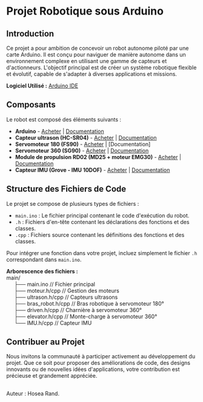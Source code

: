 # Projet Robotique sous Arduino

## Introduction
Ce projet a pour ambition de concevoir un robot autonome piloté par une carte Arduino. Il est conçu pour naviguer de manière autonome dans un environnement complexe en utilisant une gamme de capteurs et d'actionneurs. L'objectif principal est de créer un système robotique flexible et évolutif, capable de s'adapter à diverses applications et missions.

**Logiciel Utilisé :** [Arduino IDE](https://www.arduino.cc/en/software)
## Composants
Le robot est composé des éléments suivants :
- **Arduino** - [Acheter](https://www.gotronic.fr/art-carte-joy-it-2560-r3-25502.htm) | [Documentation](https://docs.arduino.cc/#:~:text=Arduino%20Documentation%201%20Hardware%20The%20vital%20pieces%20of,to%20program%20with%20Arduino%2C%20including%20library%20documentation.%20)
- **Capteur ultrason (HC-SR04)** - [Acheter](https://www.gotronic.fr/art-module-a-detection-us-hc-sr04a-27740.htm) | [Documentation](https://www.hwlibre.com/fr/hc-sr04/)
- **Servomoteur 180 (FS90)** - [Acheter](https://www.gotronic.fr/art-servomoteur-analogique-miniature-fs90-25826.htm) | [Documentation]
- **Servomoteur 360 (SG90)** - [Acheter](https://www.amazon.fr/servomoteur-sg90/s?k=servomoteur+sg90) | [Documentation](https://arduino-france.site/ultrason-hc-sr04/)
- **Module de propulsion RD02 (MD25 + moteur EMG30)** - [Acheter](https://www.gotronic.fr/art-module-de-propulsion-rd02-11565.htm) | [Documentation](http://www.robot-electronics.co.uk/htm/md25tech.htm)
- **Capteur IMU (Grove - IMU 10DOF)** - [Acheter](https://wiki.seeedstudio.com/Grove-IMU_10DOF/) | [Documentation](https://wiki.seeedstudio.com/Grove-IMU_10DOF/)

## Structure des Fichiers de Code
Le projet se compose de plusieurs types de fichiers :
- `main.ino` : Le fichier principal contenant le code d'exécution du robot.
- `.h` : Fichiers d'en-tête contenant les déclarations des fonctions et des classes.
- `.cpp` : Fichiers source contenant les définitions des fonctions et des classes.

Pour intégrer une fonction dans votre projet, incluez simplement le fichier `.h` correspondant dans `main.ino`.

**Arborescence des fichiers :**\
main/\
&ensp;&ensp;&ensp;├── main.ino // Fichier principal\
&ensp;&ensp;&ensp;├── moteur.h/cpp // Gestion des moteurs\
&ensp;&ensp;&ensp;├── ultrason.h/cpp // Capteurs ultrasons\
&ensp;&ensp;&ensp;├── bras_robot.h/cpp // Bras robotique à servomoteur 180°\
&ensp;&ensp;&ensp;├── driven.h/cpp // Charnière à servomoteur 360°\
&ensp;&ensp;&ensp;├── elevator.h/cpp // Monte-charge à servomoteur 360°\
&ensp;&ensp;&ensp;└── IMU.h/cpp // Capteur IMU

## Contribuer au Projet
Nous invitons la communauté à participer activement au développement du projet. Que ce soit pour proposer des améliorations de code, des designs innovants ou de nouvelles idées d'applications, votre contribution est précieuse et grandement appréciée.

##
Auteur : Hosea Rand.
